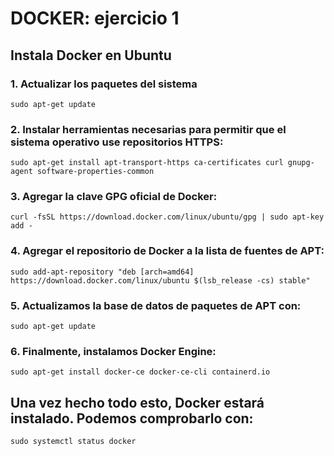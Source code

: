 # DOCKER: ejercicio 1
## Instala Docker en Ubuntu

### 1. Actualizar los paquetes del sistema
```
sudo apt-get update
```

### 2. Instalar herramientas necesarias para permitir que el sistema operativo use repositorios HTTPS:
```
sudo apt-get install apt-transport-https ca-certificates curl gnupg-agent software-properties-common
```

### 3. Agregar la clave GPG oficial de Docker:
```
curl -fsSL https://download.docker.com/linux/ubuntu/gpg | sudo apt-key add -
```

### 4. Agregar el repositorio de Docker a la lista de fuentes de APT:
```
sudo add-apt-repository "deb [arch=amd64] https://download.docker.com/linux/ubuntu $(lsb_release -cs) stable"
```

### 5. Actualizamos la base de datos de paquetes de APT con:
```
sudo apt-get update
```

### 6. Finalmente, instalamos Docker Engine:
```
sudo apt-get install docker-ce docker-ce-cli containerd.io
```

## Una vez hecho todo esto, Docker estará instalado. Podemos comprobarlo con:
```
sudo systemctl status docker
```
